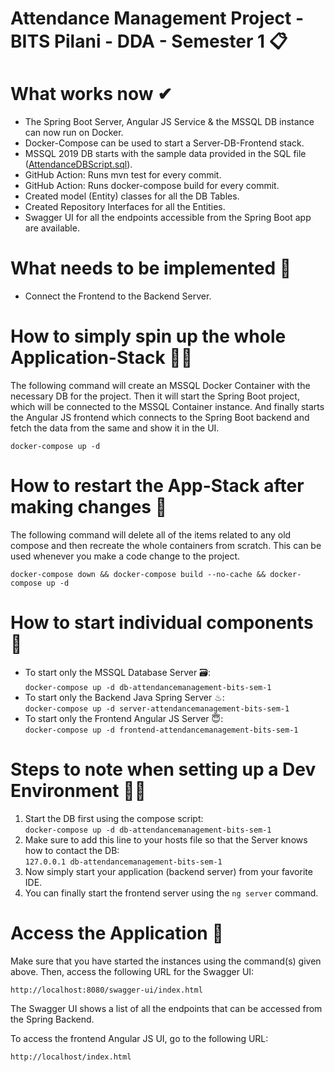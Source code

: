 # Attendance Management Project - BITS Pilani - DDA - Semester 1 📋

# What works now ✔
- The Spring Boot Server, Angular JS Service & the MSSQL DB instance can now run on Docker.  
- Docker-Compose can be used to start a Server-DB-Frontend stack.  
- MSSQL 2019 DB starts with the sample data provided in the SQL file ([AttendanceDBScript.sql](db/AttendanceDBScript.sql)).  
- GitHub Action: Runs mvn test for every commit.  
- GitHub Action: Runs docker-compose build for every commit.  
- Created model (Entity) classes for all the DB Tables.  
- Created Repository Interfaces for all the Entities.  
- Swagger UI for all the endpoints accessible from the Spring Boot app are available.  

# What needs to be implemented 🚧
- Connect the Frontend to the Backend Server.  

# How to simply spin up the whole Application-Stack 🏃‍♂️
The following command will create an MSSQL Docker Container with the necessary DB for the project. Then it will start the Spring Boot project, which will be connected to the MSSQL Container instance. And finally starts the Angular JS frontend which connects to the Spring Boot backend and fetch the data from the same and show it in the UI.  

`docker-compose up -d`

# How to restart the App-Stack after making changes 🔁
The following command will delete all of the items related to any old compose and then recreate the whole containers from scratch. This can be used whenever you make a code change to the project.  

`docker-compose down && docker-compose build --no-cache && docker-compose up -d`

# How to start individual components 👀  
- To start only the MSSQL Database Server 🗃:  
`docker-compose up -d db-attendancemanagement-bits-sem-1`  
- To start only the Backend Java Spring Server ♨:  
`docker-compose up -d server-attendancemanagement-bits-sem-1`  
- To start only the Frontend Angular JS Server 😇:  
`docker-compose up -d frontend-attendancemanagement-bits-sem-1`  

# Steps to note when setting up a Dev Environment 👨‍🔬
1. Start the DB first using the compose script:  
`docker-compose up -d db-attendancemanagement-bits-sem-1`  
2. Make sure to add this line to your hosts file so that the Server knows how to contact the DB:  
`127.0.0.1 db-attendancemanagement-bits-sem-1`  
3. Now simply start your application (backend server) from your favorite IDE.  
4. You can finally start the frontend server using the `ng server` command.  

# Access the Application 🔗
Make sure that you have started the instances using the command(s) given above. Then, access the following URL for the Swagger UI:

`http://localhost:8080/swagger-ui/index.html`  

The Swagger UI shows a list of all the endpoints that can be accessed from the Spring Backend.  

To access the frontend Angular JS UI, go to the following URL:  

`http://localhost/index.html`